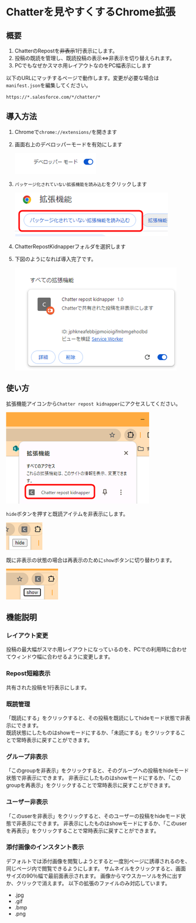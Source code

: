 # Chatterを見やすくするChrome拡張

## 概要

1. ChatterのRepostを~~非表示~~1行表示にします。
2. 投稿の既読を管理し、既読投稿の表示⇔非表示を切り替えられます。
3. PCでもなぜかスマホ用レイアウトなのをPC幅表示にします

以下のURLにマッチするページで動作します。変更が必要な場合は`manifest.json`を編集してください。

```
https://*.salesforce.com/*/chatter/*
```

## 導入方法

1. Chromeで`chrome://extensions/`を開きます
2. 画面右上のデベロッパーモードを有効にします

    ![Alt text](imgs/image.png)

1. `パッケージ化されていない拡張機能を読み込む`をクリックします

    ![Alt text](imgs/image-1.png)

2. ChatterRepostKidnapperフォルダを選択します
3. 下図のようになれば導入完了です。

    ![Alt text](imgs/image-3.png)

## 使い方

拡張機能アイコンから`Chatter repost kidnapper`にアクセスしてください。

![Alt text](imgs/image-2.png)

`hide`ボタンを押すと既読アイテムを非表示にします。

![Alt text](imgs/image-4.png)

既に非表示の状態の場合は再表示のために`show`ボタンに切り替わります。

![Alt text](imgs/image-5.png)

## 機能説明

### レイアウト変更

投稿の最大幅がスマホ用レイアウトになっているのを、PCでの利用時に合わせてウィンドウ幅に合わせるように変更します。

### Repost短縮表示

共有された投稿を1行表示にします。

### 既読管理

「既読にする」をクリックすると、その投稿を既読にしてhideモード状態で非表示にできます。  
既読状態にしたものはshowモードにするか、「未読にする」をクリックすることで常時表示に戻すことができます。

### グループ非表示

「このgroupを非表示」をクリックすると、そのグループへの投稿をhideモード状態で非表示にできます。
非表示にしたものはshowモードにするか、「このgroupを再表示」をクリックすることで常時表示に戻すことができます。

### ユーザー非表示

「このuserを非表示」をクリックすると、そのユーザーの投稿をhideモード状態で非表示にできます。
非表示にしたものはshowモードにするか、「このuserを再表示」をクリックすることで常時表示に戻すことができます。


### 添付画像のインスタント表示

デフォルトでは添付画像を閲覧しようとすると一度別ページに誘導されるのを、同じページ内で閲覧できるようにします。
サムネイルをクリックすると、画面サイズの90％幅で最前面表示されます。
画像からマウスカーソルを外に出すか、クリックで消えます。
以下の拡張のファイルのみ対応しています。

* .jpg
* .gif
* .bmp
* .png

